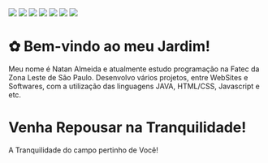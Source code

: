 <img src="https://i.imgur.com/gGIcPAc.png">

<img src="https://img.shields.io/badge/C++-00599C?style=flat-square&logo=C%2B%2B&logoColor=white"/>
<img src="https://img.shields.io/badge/Java-007396?style=flat-square&logo=Java&logoColor=white"/>
<img src="https://img.shields.io/badge/Python-3766AB?style=flat-square&logo=Python&logoColor=white"/>
<img src="https://img.shields.io/badge/-HTML5-E34F26?style=flat-square&logo=html5&logoColor=white"/>
<img src="https://img.shields.io/badge/-HTML5-E34F26?style=flat-square&logo=html5&logoColor=white"/>
<img src="https://img.shields.io/badge/Javascript-ffb13b?style=flat-square&logo=javascript&logoColor=white"/></a>

<div id="banner" class="cycle-slideshow" data-cycle-slides="> div">
	<div id="b1">
		<span>
			<h1> ✿ Bem-vindo ao meu Jardim! </h1>
			<p>Meu nome é Natan Almeida e atualmente estudo programação na Fatec da Zona Leste de São Paulo. Desenvolvo vários projetos, entre WebSites e Softwares, com a utilização das linguagens JAVA, HTML/CSS, Javascript e etc. </p>
		</span>
	</div>
	<div id="b2">
		<span>
			<h1>Venha Repousar na Tranquilidade!</h1>
			<p>A Tranquilidade do campo pertinho de Você!</p>
		</span>
	</div>
</div>

